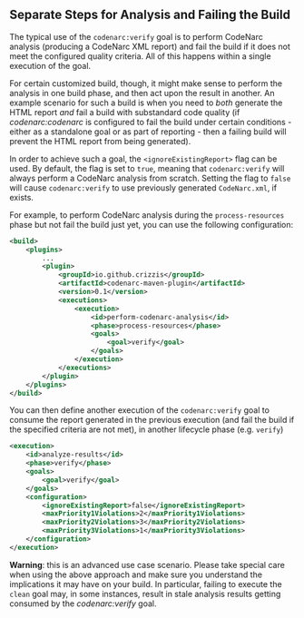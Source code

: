 ## Separate Steps for Analysis and Failing the Build

The typical use of the `codenarc:verify` goal is to perform CodeNarc analysis (producing a CodeNarc XML report) and fail the build if it does not meet the configured quality criteria. All of this happens within a single execution of the goal. 

For certain customized build, though, it might make sense to perform the analysis in one build phase, and then act upon the result in another. An example scenario for such a build is when you need to *both* generate the HTML report *and* fail a build with substandard code quality 
(if *codenarc:codenarc* is configured to fail the build under certain conditions - either as a standalone goal or as part of reporting - then a failing build will prevent the HTML report from being generated). 

In order to achieve such a goal, the `<ignoreExistingReport>` flag can be used. By default, the flag is set to `true`, meaning that `codenarc:verify` will always perform a CodeNarc analysis from scratch. Setting the flag to `false` will cause `codenarc:verify` to use previously generated `CodeNarc.xml`, if exists. 

For example, to perform CodeNarc analysis during the `process-resources` phase but not fail the build just yet, you can use the following configuration: 

```xml
<build>
    <plugins>
        ...
        <plugin>
            <groupId>io.github.crizzis</groupId>
            <artifactId>codenarc-maven-plugin</artifactId>
            <version>0.1</version>
            <executions>
                <execution>
                    <id>perform-codenarc-analysis</id>
                    <phase>process-resources</phase>
                    <goals>
                        <goal>verify</goal>
                    </goals>
                </execution>
            </executions>
        </plugin>
    </plugins>
</build>
```

You can then define another execution of the `codenarc:verify` goal to consume the report generated in the previous execution (and fail the build if the specified criteria are not met), in another lifecycle phase (e.g. `verify`)

```xml
<execution>
    <id>analyze-results</id>
    <phase>verify</phase>
    <goals>
        <goal>verify</goal>
    </goals>
    <configuration>
        <ignoreExistingReport>false</ignoreExistingReport>
        <maxPriority1Violations>2</maxPriority1Violations>
        <maxPriority2Violations>3</maxPriority2Violations>
        <maxPriority3Violations>1</maxPriority3Violations>
    </configuration>
</execution>
```

**Warning**: this is an advanced use case scenario. Please take special care when using the above approach and make sure you understand the implications it may have on your build. 
In particular, failing to execute the `clean` goal may, in some instances, result in stale analysis results getting consumed by the *codenarc:verify* goal. 